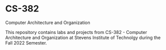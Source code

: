# CS-382
Computer Architecture and Organization

This repository contains labs and projects from CS-382 - Computer Architecture and Organization at Stevens Institute of Technolgy during the Fall 2022 Semester. 
